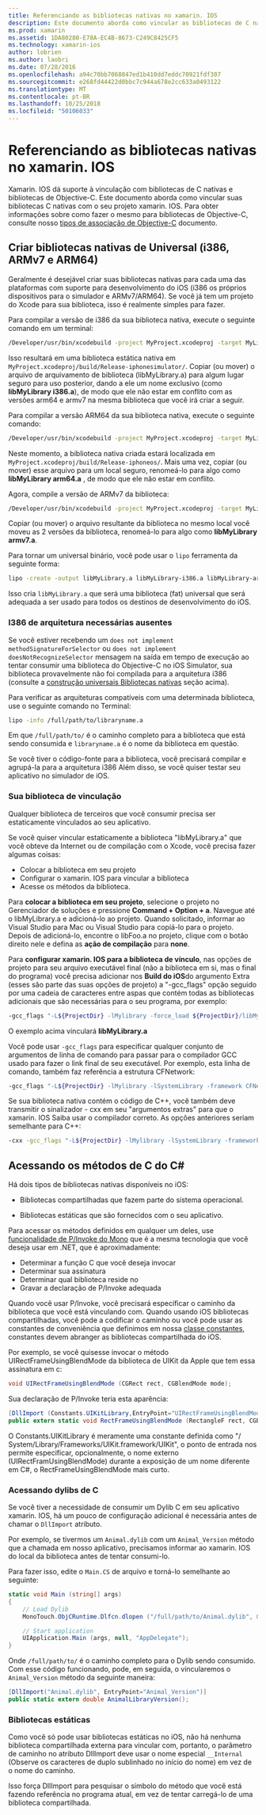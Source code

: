 ```yaml
---
title: Referenciando as bibliotecas nativas no xamarin. IOS
description: Este documento aborda como vincular as bibliotecas de C nativas em um aplicativo xamarin. IOS. Ele descreve como criar bibliotecas nativas universais e acessar os métodos de C do C#.
ms.prod: xamarin
ms.assetid: 1DA80280-E78A-EC4B-8673-C249C8425CF5
ms.technology: xamarin-ios
author: lobrien
ms.author: laobri
ms.date: 07/28/2016
ms.openlocfilehash: a94c70bb7068847ed1b410dd7eddc70921fdf307
ms.sourcegitcommit: e268fd44422d0bbc7c944a678e2cc633a0493122
ms.translationtype: MT
ms.contentlocale: pt-BR
ms.lasthandoff: 10/25/2018
ms.locfileid: "50106033"
---
```

# <a name="referencing-native-libraries-in-xamarinios"></a>Referenciando as bibliotecas nativas no xamarin. IOS

Xamarin. IOS dá suporte à vinculação com bibliotecas de C nativas e bibliotecas de Objective-C. Este documento aborda como vincular suas bibliotecas C nativas com o seu projeto xamarin. IOS. Para obter informações sobre como fazer o mesmo para bibliotecas de Objective-C, consulte nosso [tipos de associação de Objective-C](~/ios/platform/binding-objective-c/index.md) documento.

<a name="building_native" />

## <a name="building-universal-native-libraries-i386-armv7-and-arm64"></a>Criar bibliotecas nativas de Universal (i386, ARMv7 e ARM64)

Geralmente é desejável criar suas bibliotecas nativas para cada uma das plataformas com suporte para desenvolvimento do iOS (i386 os próprios dispositivos para o simulador e ARMv7/ARM64). Se você já tem um projeto do Xcode para sua biblioteca, isso é realmente simples para fazer.

Para compilar a versão de i386 da sua biblioteca nativa, execute o seguinte comando em um terminal:

```bash
/Developer/usr/bin/xcodebuild -project MyProject.xcodeproj -target MyLibrary -sdk iphonesimulator -arch i386 -configuration Release clean build
```

Isso resultará em uma biblioteca estática nativa em `MyProject.xcodeproj/build/Release-iphonesimulator/`. Copiar (ou mover) o arquivo de arquivamento de biblioteca (libMyLibrary.a) para algum lugar seguro para uso posterior, dando a ele um nome exclusivo (como **libMyLibrary i386.a**), de modo que ele não estar em conflito com as versões arm64 e armv7 na mesma biblioteca que você irá criar a seguir.

Para compilar a versão ARM64 da sua biblioteca nativa, execute o seguinte comando:

```bash
/Developer/usr/bin/xcodebuild -project MyProject.xcodeproj -target MyLibrary -sdk iphoneos -arch arm64 -configuration Release clean build
```

Neste momento, a biblioteca nativa criada estará localizada em `MyProject.xcodeproj/build/Release-iphoneos/`. Mais uma vez, copiar (ou mover) esse arquivo para um local seguro, renomeá-lo para algo como **libMyLibrary arm64.a** , de modo que ele não estar em conflito.

Agora, compile a versão de ARMv7 da biblioteca:

```bash
/Developer/usr/bin/xcodebuild -project MyProject.xcodeproj -target MyLibrary -sdk iphoneos -arch armv7 -configuration Release clean build
```

Copiar (ou mover) o arquivo resultante da biblioteca no mesmo local você moveu as 2 versões da biblioteca, renomeá-lo para algo como **libMyLibrary armv7.a**.

Para tornar um universal binário, você pode usar o `lipo` ferramenta da seguinte forma:

```bash
lipo -create -output libMyLibrary.a libMyLibrary-i386.a libMyLibrary-arm64.a libMyLibrary-armv7.a
```

Isso cria `libMyLibrary.a` que será uma biblioteca (fat) universal que será adequada a ser usado para todos os destinos de desenvolvimento do iOS.


### <a name="missing-required-architecture-i386"></a>I386 de arquitetura necessárias ausentes

Se você estiver recebendo um `does not implement methodSignatureForSelector` ou `does not implement doesNotRecognizeSelector` mensagem na saída em tempo de execução ao tentar consumir uma biblioteca do Objective-C no iOS Simulator, sua biblioteca provavelmente não foi compilada para a arquitetura i386 (consulte a [construção universais Bibliotecas nativas](#building_native) seção acima).

Para verificar as arquiteturas compatíveis com uma determinada biblioteca, use o seguinte comando no Terminal:

```bash
lipo -info /full/path/to/libraryname.a
```

Em que `/full/path/to/` é o caminho completo para a biblioteca que está sendo consumida e `libraryname.a` é o nome da biblioteca em questão.

Se você tiver o código-fonte para a biblioteca, você precisará compilar e agrupá-la para a arquitetura i386 Além disso, se você quiser testar seu aplicativo no simulador de iOS.

### <a name="linking-your-library"></a>Sua biblioteca de vinculação

Qualquer biblioteca de terceiros que você consumir precisa ser estaticamente vinculados ao seu aplicativo. 

Se você quiser vincular estaticamente a biblioteca "libMyLibrary.a" que você obteve da Internet ou de compilação com o Xcode, você precisa fazer algumas coisas:

-  Colocar a biblioteca em seu projeto
-  Configurar o xamarin. IOS para vincular a biblioteca
-  Acesse os métodos da biblioteca.


Para **colocar a biblioteca em seu projeto**, selecione o projeto no Gerenciador de soluções e pressione **Command + Option + a**. Navegue até o libMyLibrary.a e adicioná-lo ao projeto. Quando solicitado, informar ao Visual Studio para Mac ou Visual Studio para copiá-lo para o projeto. Depois de adicioná-lo, encontre o libFoo.a no projeto, clique com o botão direito nele e defina as **ação de compilação** para **none**.

Para **configurar xamarin. IOS para a biblioteca de vínculo**, nas opções de projeto para seu arquivo executável final (não a biblioteca em si, mas o final do programa) você precisa adicionar nos **Build do iOS**do argumento Extra (esses são parte das suas opções de projeto) a "-gcc_flags" opção seguido por uma cadeia de caracteres entre aspas que contém todas as bibliotecas adicionais que são necessárias para o seu programa, por exemplo:

```bash
-gcc_flags "-L${ProjectDir} -lMylibrary -force_load ${ProjectDir}/libMyLibrary.a"
```

O exemplo acima vinculará **libMyLibrary.a**

Você pode usar `-gcc_flags` para especificar qualquer conjunto de argumentos de linha de comando para passar para o compilador GCC usado para fazer o link final de seu executável. Por exemplo, esta linha de comando, também faz referência a estrutura CFNetwork:

```bash
-gcc_flags "-L${ProjectDir} -lMylibrary -lSystemLibrary -framework CFNetwork -force_load ${ProjectDir}/libMyLibrary.a"
```

Se sua biblioteca nativa contém o código de C++, você também deve transmitir o sinalizador - cxx em seu "argumentos extras" para que o xamarin. IOS Saiba usar o compilador correto. As opções anteriores seriam semelhante para C++:

```bash
-cxx -gcc_flags "-L${ProjectDir} -lMylibrary -lSystemLibrary -framework CFNetwork -force_load ${ProjectDir}/libMyLibrary.a"
```

<a name="Accessing_C_Methods_from_C#" />

## <a name="accessing-c-methods-from-c35"></a>Acessando os métodos de C do C&#35;

Há dois tipos de bibliotecas nativas disponíveis no iOS:

-  Bibliotecas compartilhadas que fazem parte do sistema operacional.

-  Bibliotecas estáticas que são fornecidos com o seu aplicativo.


Para acessar os métodos definidos em qualquer um deles, use [funcionalidade de P/Invoke do Mono](http://www.mono-project.com/docs/advanced/pinvoke/) que é a mesma tecnologia que você deseja usar em .NET, que é aproximadamente:

-  Determinar a função C que você deseja invocar
-  Determinar sua assinatura
-  Determinar qual biblioteca reside no
-  Gravar a declaração de P/Invoke adequada


Quando você usar P/Invoke, você precisará especificar o caminho da biblioteca que você está vinculando com. Quando usando iOS bibliotecas compartilhadas, você pode a codificar o caminho ou você pode usar as constantes de conveniência que definimos em nossa [classe constantes](https://developer.xamarin.com/api/type/Constants/), constantes devem abranger as bibliotecas compartilhada do iOS.

Por exemplo, se você quisesse invocar o método UIRectFrameUsingBlendMode da biblioteca de UIKit da Apple que tem essa assinatura em c:

```csharp
void UIRectFrameUsingBlendMode (CGRect rect, CGBlendMode mode);
```

Sua declaração de P/Invoke teria esta aparência:

```csharp
[DllImport (Constants.UIKitLibrary,EntryPoint="UIRectFrameUsingBlendMode")]
public extern static void RectFrameUsingBlendMode (RectangleF rect, CGBlendMode blendMode);
```

O Constants.UIKitLibrary é meramente uma constante definida como "/ System/Library/Frameworks/UIKit.framework/UIKit", o ponto de entrada nos permite especificar, opcionalmente, o nome externo (UIRectFramUsingBlendMode) durante a exposição de um nome diferente em C#, o RectFrameUsingBlendMode mais curto.

<a name="Accessing_C_Dylibs" />

### <a name="accessing-c-dylibs"></a>Acessando dylibs de C

Se você tiver a necessidade de consumir um Dylib C em seu aplicativo xamarin. IOS, há um pouco de configuração adicional é necessária antes de chamar o `DllImport` atributo.

Por exemplo, se tivermos um `Animal.dylib` com um `Animal_Version` método que a chamada em nosso aplicativo, precisamos informar ao xamarin. IOS do local da biblioteca antes de tentar consumi-lo.

Para fazer isso, edite o `Main.CS` de arquivo e torná-lo semelhante ao seguinte:

```csharp
static void Main (string[] args)
{
    // Load Dylib
    MonoTouch.ObjCRuntime.Dlfcn.dlopen ("/full/path/to/Animal.dylib", 0);

    // Start application
    UIApplication.Main (args, null, "AppDelegate");
}
```

Onde `/full/path/to/` é o caminho completo para o Dylib sendo consumido. Com esse código funcionando, pode, em seguida, o vincularemos o `Animal_Version` método da seguinte maneira:

```csharp
[DllImport("Animal.dylib", EntryPoint="Animal_Version")]
public static extern double AnimalLibraryVersion();
```

<a name="Static_Libraries" />

### <a name="static-libraries"></a>Bibliotecas estáticas

Como você só pode usar bibliotecas estáticas no iOS, não há nenhuma biblioteca compartilhada externa para vincular com, portanto, o parâmetro de caminho no atributo DllImport deve usar o nome especial `__Internal` (Observe os caracteres de duplo sublinhado no início do nome) em vez de o nome do caminho.

Isso força DllImport para pesquisar o símbolo do método que você está fazendo referência no programa atual, em vez de tentar carregá-lo de uma biblioteca compartilhada.

